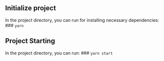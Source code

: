 ## Initialize project

In the project directory, you can run for installing necessary dependencies: ### `yarn`

## Project Starting

In the project directory, you can run: ### `yarn start`
